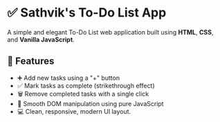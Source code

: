 # ✅ Sathvik's To-Do List App

A simple and elegant To-Do List web application built using **HTML**, **CSS**, and **Vanilla JavaScript**.

## 🚀 Features
- ➕ Add new tasks using a "+" button
- ✅ Mark tasks as complete (strikethrough effect)
- 🗑️ Remove completed tasks with a single click
- 🧠 Smooth DOM manipulation using pure JavaScript
- 💻 Clean, responsive, modern UI layout.
